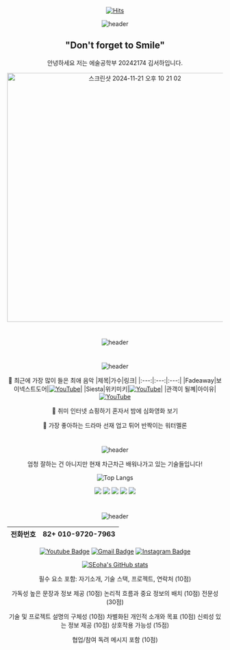<div align=center>
	
[![Hits](https://hits.seeyoufarm.com/api/count/incr/badge.svg?url=https%3A%2F%2Fgithub.com%2Fshgim05&count_bg=%23AEDDF3&title_bg=%23555555&icon=&icon_color=%23E7E7E7&title=hits&edge_flat=false)](https://hits.seeyoufarm.com)

![header](https://capsule-render.vercel.app/api?type=waving&color=gradient&customColorList=10&height=200&section=header&text=Welcome%20to%20Seoha's%20Github&fontSize=50&animation=twinkling)

 ## "Don't forget to Smile"
 안녕하세요 저는 에술공학부 20242174 김서하입니다.

<img width="581" alt="스크린샷 2024-11-21 오후 10 21 02" src="https://github.com/user-attachments/assets/9b07f415-b46c-4bbc-8a57-a130df5a4f44">

#

![header](https://capsule-render.vercel.app/api?type=soft&color=auto&height=60&section=header&text=이력&fontSize=30)

#

![header](https://capsule-render.vercel.app/api?type=soft&color=auto&height=60&section=header&text=좋아하는%20것&fontSize=30)

📌 최근에 가장 많이 들은 최애 음악
|제목|가수|링크|
|:---:|:---:|:---:|
|Fadeaway|보이넥스트도어|[![YouTube](https://img.shields.io/badge/YouTube-red?logo=youtube&style=for-the-badge)](https://www.youtube.com/watch?v=AL5SkIfr26A)|
|Siesta|위키미키|[![YouTube](https://img.shields.io/badge/YouTube-red?logo=youtube&style=for-the-badge)](https://youtu.be/kYt8gxlthWs?si=k9quHnpMui6lzWNz)|
|관객이 될꼐|아이유|[![YouTube](https://img.shields.io/badge/YouTube-red?logo=youtube&style=for-the-badge)](https://www.youtube.com/watch?v=_ZfT3M6ZKEM)

📌 취미
인터넷 쇼핑하기
혼자서 밤에 심화영화 보기 

📌 가장 좋아하는 드라마
선재 업고 튀어
반짝이는 워터멜론

#

![header](https://capsule-render.vercel.app/api?type=soft&color=auto&height=60&section=header&text=기술&fontSize=30)

엄청 잘하는 건 아니지만 현재 차근차근 배워나가고 있는 기술들입니다!

![Top Langs](https://github-readme-stats.vercel.app/api/top-langs/?username=shgim05)

<img src="https://img.shields.io/badge/java-007396?style=for-the-badge&logo=java&logoColor=white">
<img src="https://img.shields.io/badge/c++-00599C?style=for-the-badge&logo=c%2B%2B&logoColor=white">
<a href="https://www.python.org/"></a><img src="https://img.shields.io/badge/python-3776AB?style=for-the-badge&logo=python&logoColor=white">
</a><img src="https://img.shields.io/badge/github-181717?style=for-the-badge&logo=github&logoColor=white">
<img src="https://img.shields.io/badge/javascript-F7DF1E?style=for-the-badge&logo=javascript&logoColor=black">

#

![header](https://capsule-render.vercel.app/api?type=soft&color=auto&height=60&section=header&text=연락처&fontSize=30)

|전화번호|82+ 010-9720-7963|
|:---:|:---:|

[![Youtube Badge](https://img.shields.io/badge/Youtube-ff0000?style=flat-square&logo=youtube&link=https://www.youtube.com/@%EB%83%A0-b5d)](https://www.youtube.com/@%EB%83%A0-b5d)
[![Gmail Badge](https://img.shields.io/badge/Gmail-d14836?style=flat-square&logo=Gmail&logoColor=white&link=mailto:shgim2005@gmail.com)](mailto:shgim2005@gmail.com) 
[![Instagram Badge](https://img.shields.io/badge/Instagram-d14836?style=flat-square&logo=instagram&link=https://www.instagram.com/ha05_seo.k/)](https://www.instagram.com/ha05_seo.k/)

[![SEoha's GitHub stats](https://github-readme-stats.vercel.app/api?username=shgim05&show_icons=true&theme=solarized-light)](https://github.com/shgim05/github-readme-stats)


필수 요소 포함: 자기소개, 기술 스택, 프로젝트, 연락처 (10점)

가독성 높은 문장과 정보 제공 (10점)
논리적 흐름과 중요 정보의 배치 (10점)
전문성 (30점)

기술 및 프로젝트 설명의 구체성 (10점)
차별화된 개인적 소개와 목표 (10점)
신뢰성 있는 정보 제공 (10점)
상호작용 가능성 (15점)

협업/참여 독려 메시지 포함 (10점)

